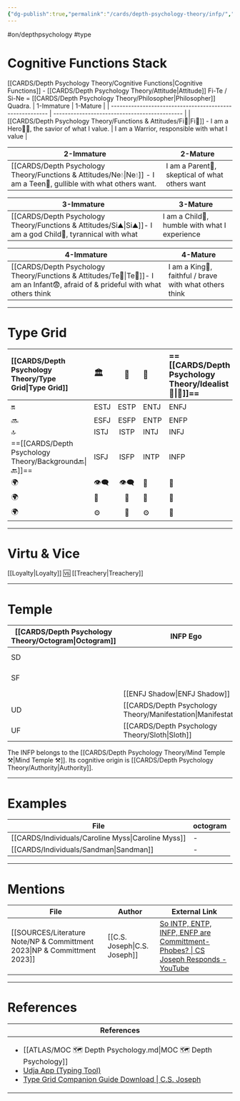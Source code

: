 ```yaml
---
{"dg-publish":true,"permalink":"/cards/depth-psychology-theory/infp/","created":"2023-01-05T14:59:08.461+01:00","updated":"2023-04-27T07:47:35.952+02:00"}
---
```


#on/depthpsychology  #type 

# Cognitive Functions Stack
[[CARDS/Depth Psychology Theory/Cognitive Functions\|Cognitive Functions]] - [[CARDS/Depth Psychology Theory/Attitude\|Attitude]]
Fi-Te / Si-Ne = [[CARDS/Depth Psychology Theory/Philosopher\|Philosopher]] Quadra. 
| 1-Immature                                               | 1-Mature                                      |
| -------------------------------------------------------- | --------------------------------------------- |
| [[CARDS/Depth Psychology Theory/Functions & Attitudes/Fi🧭\|Fi🧭]] - I am a Hero🦸‍♂️, the savior of what I value. | I am a Warrior, responsible with what I value |

| 2-Immature                                                | 2-Mature                                       |
| --------------------------------------------------------- | ---------------------------------------------- |
| [[CARDS/Depth Psychology Theory/Functions & Attitudes/Ne💧\|Ne💧]] - I am a Teen👦, gullible with what others want. | I am a Parent🤨, skeptical of what others want |

| 3-Immature                                           | 3-Mature                                      |
| ---------------------------------------------------- | --------------------------------------------- |
| [[CARDS/Depth Psychology Theory/Functions & Attitudes/Si⛰️\|Si⛰️]]- I am a god Child👼, tyrannical with what   | I am a Child👼, humble with what I experience |

| 4-Immature                                                              | 4-Mature                                               |
| ----------------------------------------------------------------------- | ------------------------------------------------------ |
| [[CARDS/Depth Psychology Theory/Functions & Attitudes/Te🏹\|Te🏹]]- I am an Infant😨, afraid of & prideful with what others think | I am a King👑, faithful / brave with what others think |

---
# Type Grid 

| [[CARDS/Depth Psychology Theory/Type Grid\|Type Grid]]         | <font size="4"> 🏛️</font> | <font size="4"> 🧰</font> | <font size="4"> 🔮</font> | <font size="4"> ==[[CARDS/Depth Psychology Theory/Idealist🦄\|🦄]]==</font> | 💬 |💬| 💬 |
|:--------------------- |:------------------------- |:-------------------------:|:------------------------------------------------ |:------------------------- |:--------------------------- |:--------------------------- |:--------------------------- |
| 🔛                    | ESTJ                      |           ESTP            | ENTJ                                             | ENFJ                      | ➡️                          | 👋                          | 🏆                          |
| 🔜                    | ESFJ                      |    ESFP |ENTP                                   | ENFP                      | ↪️                          | 👋                          | 🏃‍♂️                       |
| 🔝    | ISTJ                      |           ISTP            | INTJ| INFJ| 🧘‍♂️ | 🏃‍♂️ | 🔙 | 
| ==[[CARDS/Depth Psychology Theory/Background🔙\|🔙]]==                    | ISFJ        |           ISFP            | INTP                                             | INFP                      | ↪️                          | 🧘‍♂️                       | 🏆                          |
|🌍 | 👁️‍🗨️                     |           👁️‍🗨️           | 🧲                                               | 🧲                        |                             |                             |                             |
| 🌍 | 🐜                        |            🦊             | 🦊                                               | 🐜                        |                             |                             |                             |
|🌍| ⚙️                        |            👀             | ⚙️                                               | 👀                        |                             |                             |                             |

---
# Virtu & Vice
[[Loyalty\|Loyalty]] 🆚 [[Treachery\|Treachery]] 

---
# Temple 

| [[CARDS/Depth Psychology Theory/Octogram\|Octogram]] | INFP Ego          | ESTJ Subconscious |
| ------------ | ----------------- | ----------------- |
| SD           |                   | [[CARDS/Depth Psychology Theory/Credulity\|Credulity]]     |
| SF           |                   | [[CARDS/Depth Psychology Theory/Initiative\|Initiative]]    |
|              | [[ENFJ Shadow\|ENFJ Shadow]]       | ISTP Superego     |
| UD           | [[CARDS/Depth Psychology Theory/Manifestation\|Manifestation]] |                   |
| UF           | [[CARDS/Depth Psychology Theory/Sloth\|Sloth]]                   |                   |

The INFP belongs to the [[CARDS/Depth Psychology Theory/Mind Temple ⚒️\|Mind Temple ⚒️]].
Its cognitive origin is [[CARDS/Depth Psychology Theory/Authority\|Authority]].

---
# Examples 
| File                                                  | octogram |
| ----------------------------------------------------- | -------- |
| [[CARDS/Individuals/Caroline Myss\|Caroline Myss]] | \-       |
| [[CARDS/Individuals/Sandman\|Sandman]]             | \-       |

---
# Mentions
| File                                                                        | Author                       | External Link                                                                                                                    |
| --------------------------------------------------------------------------- | ---------------------------- | -------------------------------------------------------------------------------------------------------------------------------- |
| [[SOURCES/Literature Note/NP & Committment 2023\|NP & Committment 2023]] | [[C.S. Joseph\|C.S. Joseph]] | [So INTP, ENTP, INFP, ENFP are Committment-Phobes? \| CS Joseph Responds - YouTube](https://www.youtube.com/watch?v=UVclcpP962w) |

---
# References
| References                                                                                                                                                                                                                                                           |
| -------------------------------------------------------------------------------------------------------------------------------------------------------------------------------------------------------------------------------------------------------------------- |
| <ul><li>[[ATLAS/MOC 🗺️ Depth Psychology.md\\|MOC 🗺️ Depth Psychology]]</li><li>[Udja App (Typing Tool)](https://www.udja.app/#/)</li><li>[Type Grid Companion Guide Download \\| C.S. Joseph](https://csjoseph.life/type-grid-companion-guide-download/)</li></ul> |








